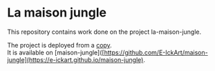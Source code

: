 # La maison jungle

This repository contains work done on the project la-maison-jungle.

The project is deployed from a [copy](https://github.com/E-IckArt/maison-jungle).  
It is available on [maison-jungle]([https://github.com/E-IckArt/maison-jungle](https://e-ickart.github.io/maison-jungle).
